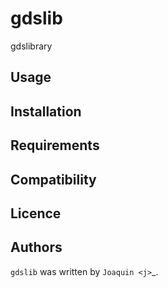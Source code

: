 # gdslib

gdslibrary

## Usage

## Installation

## Requirements

## Compatibility

## Licence

## Authors

`gdslib` was written by `Joaquin <j>`_.
